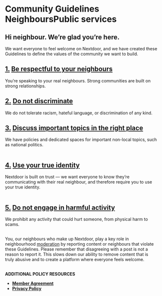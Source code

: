 Community Guidelines   NeighboursPublic services
================================================

Hi neighbour. We’re glad you’re here. 
--------------------------------------

We want everyone to feel welcome on Nextdoor, and we have created these Guidelines to define the values of the community we want to build.

  
[1\.](https://help.nextdoor.com/s/article/Be-respectful-to-your-neighbors?language=en_US) [Be respectful to your neighbours](http://help.nextdoor.com/s/article/Be-respectful-to-your-neighbors?language=en_US)
------------------------------------------------------------------------------------------------------------------------------------------------------------------------------------------------------------------

You’re speaking to your real neighbours. Strong communities are built on strong relationships.

  
[2.](https://help.nextdoor.com/s/article/Do-not-discriminate?language=en_US) [Do not discriminate](http://help.nextdoor.com/s/article/Do-not-discriminate?language=en_US)
----------------------------------------------------------------------------------------------------------------------------------------------------------------------------

We do not tolerate racism, hateful language, or discrimination of any kind.

  
[3\.](https://help.nextdoor.com/s/article/Be-helpful-in-conversations?language=en_US) [Discuss important topics in the right place](http://help.nextdoor.com/s/article/Be-helpful-in-conversations?language=en_US)
---------------------------------------------------------------------------------------------------------------------------------------------------------------------------------------------------------------------

We have policies and dedicated spaces for important non-local topics, such as national politics.  
 

[4\.](https://help.nextdoor.com/s/article/use-your-true-identity) [Use your true identity](http://help.nextdoor.com/s/article/use-your-true-identity)
-----------------------------------------------------------------------------------------------------------------------------------------------------

Nextdoor is built on trust — we want everyone to know they’re communicating with their real neighbour, and therefore require you to use your true identity.   
 

[5\.](https://help.nextdoor.com/s/article/Do-not-engage-in-harmful-activity?language=en_US) [Do not engage in harmful activity](http://help.nextdoor.com/s/article/Do-not-engage-in-harmful-activity?language=en_US)
--------------------------------------------------------------------------------------------------------------------------------------------------------------------------------------------------------------------

We prohibit any activity that could hurt someone, from physical harm to scams.  
 

You, our neighbours who make up Nextdoor, play a key role in neighbourhood [moderation](https://help.nextdoor.com/s/article/About-moderation?language=en_US) by reporting content or neighbours that violate these Guidelines. Please remember that disagreeing with a post is not a reason to report it. This slows down our ability to remove content that is truly abusive and to create a platform where everyone feels welcome.  
 

**ADDITIONAL POLICY RESOURCES** 

* **[Member Agreement](https://nextdoor.com/member_agreement/)**
* **[Privacy Policy](https://nextdoor.com/privacy_policy/)**
